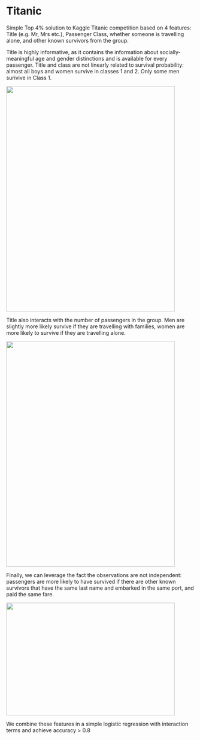 # Titanic
Simple Top 4% solution to Kaggle Titanic competition based on 4 features: Title (e.g. Mr, Mrs etc.), Passenger Class, whether someone is travelling alone, and other known survivors from the group.

Title is highly informative, as it contains the information about socially-meaningful age and gender distinctions and is available for every passenger.
Title and class are not linearly related to survival probability: almost all boys and women survive in classes 1 and 2. Only some men surivive in Class 1.

<img src="https://user-images.githubusercontent.com/12826695/190009594-f34cefd6-8882-46d1-8f6a-08b397838271.png" data-canonical-src="https://user-images.githubusercontent.com/12826695/190009594-f34cefd6-8882-46d1-8f6a-08b397838271.png" width="450" height="600" />

Title also interacts with the number of passengers in the group. Men are slightly more likely survive if they are travelling with families, women are more likely to survive if they are travelling alone.

<img src="https://user-images.githubusercontent.com/12826695/190010691-6a9ae3c2-38ba-46dd-abce-6dff92712843.png" data-canonical-src="https://user-images.githubusercontent.com/12826695/190010691-6a9ae3c2-38ba-46dd-abce-6dff92712843.png" width="450" height="600" />

Finally, we can leverage the fact the observations are not independent: passengers are more likely to have survived if there are other known survivors that have the same last name and embarked in the same port, and paid the same fare.

<img src="https://user-images.githubusercontent.com/12826695/190011145-358af904-731b-4064-bad9-f533ffa0c7a0.png" data-canonical-src="https://user-images.githubusercontent.com/12826695/190011145-358af904-731b-4064-bad9-f533ffa0c7a0.png" width="450" height="300" />

We combine these features in a simple logistic regression with interaction terms and achieve accuracy > 0.8
